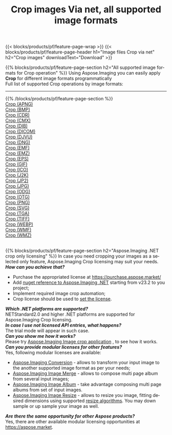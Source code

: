 ﻿---
title: Crop images Via net, all supported image formats 
weight: 3920
url: /net/crop 
lang: en
langdirlevel: 2
locales: zh-hans,ja,it,ru,de,es,fr,nl,id,lt,pl,pt,vi,tr,ko,zh-hant,ar,hi,th,sv,cs,uk,he
description: Using Aspose.Imaging you can easily Crop images Via net
---

{{< blocks/products/pf/feature-page-wrap >}}
{{< blocks/products/pf/feature-page-header h1="Image files Crop via net" h2="Crop images" downloadText="Download" >}}


{{% blocks/products/pf/feature-page-section  h2="All supported image formats for Crop operation" %}}
Using Aspose.Imaging you can easily apply **Crop** for different image formats programmatically
<br/>
Full list of supported Crop operations by image formats:
<hr/>
{{% /blocks/products/pf/feature-page-section %}}
<div class="container-fluid productfamilypage bg-gray">
    <div class="convertypes bg-gray agp-content section">
        <div class="container">
		<div class="row other-converters">
		    <div class='col-md-2 other-converter remove-lp remove-rp'><a href="/imaging/net/crop/apng" >Crop (APNG)</a></div><div class='col-md-2 other-converter remove-lp remove-rp'><a href="/imaging/net/crop/bmp" >Crop (BMP)</a></div><div class='col-md-2 other-converter remove-lp remove-rp'><a href="/imaging/net/crop/cdr" >Crop (CDR)</a></div><div class='col-md-2 other-converter remove-lp remove-rp'><a href="/imaging/net/crop/cmx" >Crop (CMX)</a></div><div class='col-md-2 other-converter remove-lp remove-rp'><a href="/imaging/net/crop/dib" >Crop (DIB)</a></div><div class='col-md-2 other-converter remove-lp remove-rp'><a href="/imaging/net/crop/dicom" >Crop (DICOM)</a></div><div class='col-md-2 other-converter remove-lp remove-rp'><a href="/imaging/net/crop/djvu" >Crop (DJVU)</a></div><div class='col-md-2 other-converter remove-lp remove-rp'><a href="/imaging/net/crop/dng" >Crop (DNG)</a></div><div class='col-md-2 other-converter remove-lp remove-rp'><a href="/imaging/net/crop/emf" >Crop (EMF)</a></div><div class='col-md-2 other-converter remove-lp remove-rp'><a href="/imaging/net/crop/emz" >Crop (EMZ)</a></div><div class='col-md-2 other-converter remove-lp remove-rp'><a href="/imaging/net/crop/eps" >Crop (EPS)</a></div><div class='col-md-2 other-converter remove-lp remove-rp'><a href="/imaging/net/crop/gif" >Crop (GIF)</a></div><div class='col-md-2 other-converter remove-lp remove-rp'><a href="/imaging/net/crop/ico" >Crop (ICO)</a></div><div class='col-md-2 other-converter remove-lp remove-rp'><a href="/imaging/net/crop/j2k" >Crop (J2K)</a></div><div class='col-md-2 other-converter remove-lp remove-rp'><a href="/imaging/net/crop/jp2" >Crop (JP2)</a></div><div class='col-md-2 other-converter remove-lp remove-rp'><a href="/imaging/net/crop/jpg" >Crop (JPG)</a></div><div class='col-md-2 other-converter remove-lp remove-rp'><a href="/imaging/net/crop/odg" >Crop (ODG)</a></div><div class='col-md-2 other-converter remove-lp remove-rp'><a href="/imaging/net/crop/otg" >Crop (OTG)</a></div><div class='col-md-2 other-converter remove-lp remove-rp'><a href="/imaging/net/crop/png" >Crop (PNG)</a></div><div class='col-md-2 other-converter remove-lp remove-rp'><a href="/imaging/net/crop/svg" >Crop (SVG)</a></div><div class='col-md-2 other-converter remove-lp remove-rp'><a href="/imaging/net/crop/tga" >Crop (TGA)</a></div><div class='col-md-2 other-converter remove-lp remove-rp'><a href="/imaging/net/crop/tiff" >Crop (TIFF)</a></div><div class='col-md-2 other-converter remove-lp remove-rp'><a href="/imaging/net/crop/webp" >Crop (WEBP)</a></div><div class='col-md-2 other-converter remove-lp remove-rp'><a href="/imaging/net/crop/wmf" >Crop (WMF)</a></div><div class='col-md-2 other-converter remove-lp remove-rp'><a href="/imaging/net/crop/wmz" >Crop (WMZ)</a></div>
                </div>
        </div>
    </div>
</div>
<br/>

{{% blocks/products/pf/feature-page-section  h2="Aspose.Imaging .NET crop only licensing" %}}
In case you need cropping your images as a selected only feature, Aspose.Imaging Crop licensing may suit your needs. <br/> 
<i><b>How can you achieve that?</b></i>
<ul>
<li>
Purchase the appropriated license at  <a href="https://purchase.aspose.market/">https://purchase.aspose.market/</a>
</li>
<li>
Add <a href="https://www.nuget.org/packages/Aspose.Imaging">nuget reference to Aspose.Imaging .NET</a> starting from v23.2 to you project;
</li>
<li>
Implement required image crop automation;
</li>
<li>
Crop license should be used to <a href="https://docs.aspose.com/imaging/net/licensing/">set the license</a>.
</li>
</ul>
<i><b>Which .NET platforms are supported?</b></i> <br/>
NETStandard2.0 and higher .NET platforms are supported for Aspose.Imaging Crop licensing.<br/>
<i><b>In case I use not licensed API entries, what happens?</b></i><br/>
The trial mode will appear in such case.<br/>
<i><b>Can you show me how it works?</b></i><br/>
Please try <a href="https://products.aspose.app/imaging/image-crop/">Aspose.Imaging Image crop application</a> , to see how it works.<br/>
<i><b>Can you provide modular licenses for other features?</b></i><br/>
Yes, following modular licenses are available:<br/>
<ul>
<li>
<a href="https://products.aspose.com/imaging/net/conversion/">Aspose.Imaging Conversion</a> - allows to transform your input image to the another supported image format as per your needs;
</li>
<li>
<a href="https://products.aspose.com/imaging/net/merge/">Aspose.Imaging Image Merge</a> - allows to compose multi page album from several input images;
</li>
<li>
<a href="https://products.aspose.com/imaging/net/merge/">Aspose.Imaging Image Album</a> - take advantage composing multi page albums from set of input images.
</li>
<li>
<a href="https://products.aspose.com/imaging/net/resize/">Aspose.Imaging Image Resize</a> - allows to resize you image, fitting desired dimensions using supported <a href="https://reference.aspose.com/imaging/net/aspose.imaging/resizetype/">resize algorithms</a>. You may down sample or up sample your image as well.
</li> 
</ul>
<i><b>Are there the same opportunity for other Aspose products?</b></i><br/>
Yes, there are other available modular licensing opportunities at <a href="https://aspose.market">https://aspose.market</a>.
